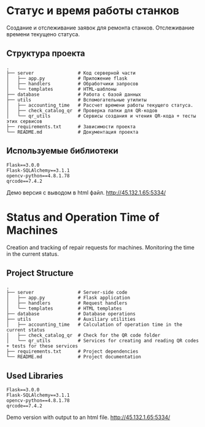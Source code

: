 # Статус и время работы станков 

Создание и отслеживание заявок для ремонта станков.
Отслеживание времени текущено статуса.

## Структура проекта

```plaintext
.
├── server                # Код серверной части
│   ├── app.py            # Приложение flask
│   ├── handlers          # Обработчики запросов
│   └── templates         # HTML-шаблоны
├── database              # Работа с базой данных
├── utils                 # Вспомогательные утилиты
│   ├── accounting_time   # Рассчет времени работы текущего статуса.
│   ├── check_catalog_qr  # Проверка папки для QR-кодов
│   └── qr_utils          # Сервисы создания и чтения QR-кода + тесты этих сервисов
├── requirements.txt      # Зависимости проекта
└── README.md             # Документация проекта
```

## Используемые библиотеки
```plaintext
Flask==3.0.0
Flask-SQLAlchemy==3.1.1
opencv-python==4.8.1.78
qrcode==7.4.2
```

Демо версия с выводом в html файл.
http://45.132.1.65:5334/


# Status and Operation Time of Machines

Creation and tracking of repair requests for machines.
Monitoring the time in the current status.

## Project Structure

```plaintext
.
├── server                # Server-side code
│   ├── app.py            # Flask application
│   ├── handlers          # Request handlers
│   └── templates         # HTML templates
├── database              # Database operations
├── utils                 # Auxiliary utilities
│   ├── accounting_time   # Calculation of operation time in the current status
│   ├── check_catalog_qr  # Check for the QR code folder
│   └── qr_utils          # Services for creating and reading QR codes + tests for these services
├── requirements.txt      # Project dependencies
└── README.md             # Project documentation
```

## Used Libraries
```plaintext
Flask==3.0.0
Flask-SQLAlchemy==3.1.1
opencv-python==4.8.1.78
qrcode==7.4.2
```

Demo version with output to an html file.
http://45.132.1.65:5334/
